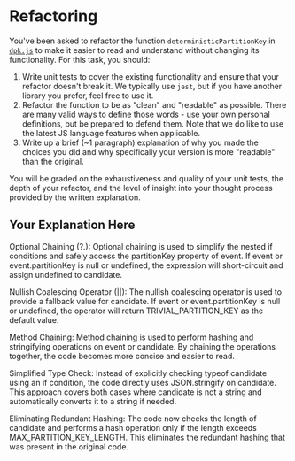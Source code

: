 # Refactoring

You've been asked to refactor the function `deterministicPartitionKey` in [`dpk.js`](dpk.js) to make it easier to read and understand without changing its functionality. For this task, you should:

1. Write unit tests to cover the existing functionality and ensure that your refactor doesn't break it. We typically use `jest`, but if you have another library you prefer, feel free to use it.
2. Refactor the function to be as "clean" and "readable" as possible. There are many valid ways to define those words - use your own personal definitions, but be prepared to defend them. Note that we do like to use the latest JS language features when applicable.
3. Write up a brief (~1 paragraph) explanation of why you made the choices you did and why specifically your version is more "readable" than the original.

You will be graded on the exhaustiveness and quality of your unit tests, the depth of your refactor, and the level of insight into your thought process provided by the written explanation.

## Your Explanation Here
Optional Chaining (?.): Optional chaining is used to simplify the nested if conditions and safely access the partitionKey property of event. If event or event.partitionKey is null or undefined, the expression will short-circuit and assign undefined to candidate.

Nullish Coalescing Operator (||): The nullish coalescing operator is used to provide a fallback value for candidate. If event or event.partitionKey is null or undefined, the operator will return TRIVIAL_PARTITION_KEY as the default value.

Method Chaining: Method chaining is used to perform hashing and stringifying operations on event or candidate. By chaining the operations together, the code becomes more concise and easier to read.

Simplified Type Check: Instead of explicitly checking typeof candidate using an if condition, the code directly uses JSON.stringify on candidate. This approach covers both cases where candidate is not a string and automatically converts it to a string if needed.

Eliminating Redundant Hashing: The code now checks the length of candidate and performs a hash operation only if the length exceeds MAX_PARTITION_KEY_LENGTH. This eliminates the redundant hashing that was present in the original code.